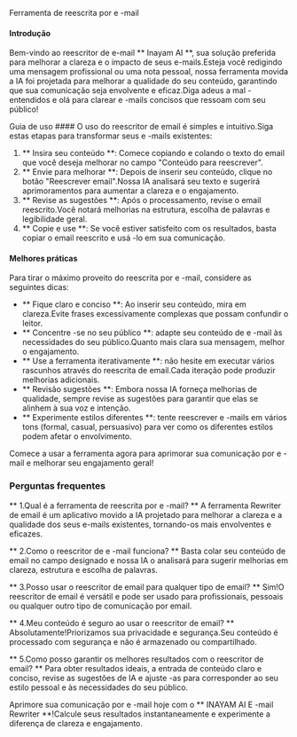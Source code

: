 Ferramenta de reescrita por e -mail

#### Introdução
Bem-vindo ao reescritor de e-mail ** Inayam AI **, sua solução preferida para melhorar a clareza e o impacto de seus e-mails.Esteja você redigindo uma mensagem profissional ou uma nota pessoal, nossa ferramenta movida a IA foi projetada para melhorar a qualidade do seu conteúdo, garantindo que sua comunicação seja envolvente e eficaz.Diga adeus a mal -entendidos e olá para clarear e -mails concisos que ressoam com seu público!

Guia de uso ####
O uso do reescritor de email é simples e intuitivo.Siga estas etapas para transformar seus e -mails existentes:

1. ** Insira seu conteúdo **: Comece copiando e colando o texto do email que você deseja melhorar no campo "Conteúdo para reescrever".
2. ** Envie para melhorar **: Depois de inserir seu conteúdo, clique no botão "Reescrever email".Nossa IA analisará seu texto e sugerirá aprimoramentos para aumentar a clareza e o engajamento.
3. ** Revise as sugestões **: Após o processamento, revise o email reescrito.Você notará melhorias na estrutura, escolha de palavras e legibilidade geral.
4. ** Copie e use **: Se você estiver satisfeito com os resultados, basta copiar o email reescrito e usá -lo em sua comunicação.

#### Melhores práticas
Para tirar o máximo proveito do reescrita por e -mail, considere as seguintes dicas:

- ** Fique claro e conciso **: Ao inserir seu conteúdo, mira em clareza.Evite frases excessivamente complexas que possam confundir o leitor.
- ** Concentre -se no seu público **: adapte seu conteúdo de e -mail às necessidades do seu público.Quanto mais clara sua mensagem, melhor o engajamento.
- ** Use a ferramenta iterativamente **: não hesite em executar vários rascunhos através do reescrita de email.Cada iteração pode produzir melhorias adicionais.
- ** Revisão sugestões **: Embora nossa IA forneça melhorias de qualidade, sempre revise as sugestões para garantir que elas se alinhem à sua voz e intenção.
- ** Experimente estilos diferentes **: tente reescrever e -mails em vários tons (formal, casual, persuasivo) para ver como os diferentes estilos podem afetar o envolvimento.

Comece a usar a ferramenta agora para aprimorar sua comunicação por e -mail e melhorar seu engajamento geral!

### Perguntas frequentes

** 1.Qual é a ferramenta de reescrita por e -mail? **
A ferramenta Rewriter de email é um aplicativo movido a IA projetado para melhorar a clareza e a qualidade dos seus e-mails existentes, tornando-os mais envolventes e eficazes.

** 2.Como o reescritor de e -mail funciona? **
Basta colar seu conteúdo de email no campo designado e nossa IA o analisará para sugerir melhorias em clareza, estrutura e escolha de palavras.

** 3.Posso usar o reescritor de email para qualquer tipo de email? **
Sim!O reescritor de email é versátil e pode ser usado para profissionais, pessoais ou qualquer outro tipo de comunicação por email.

** 4.Meu conteúdo é seguro ao usar o reescritor de email? **
Absolutamente!Priorizamos sua privacidade e segurança.Seu conteúdo é processado com segurança e não é armazenado ou compartilhado.

** 5.Como posso garantir os melhores resultados com o reescritor de email? **
Para obter resultados ideais, a entrada de conteúdo claro e conciso, revise as sugestões de IA e ajuste -as para corresponder ao seu estilo pessoal e às necessidades do seu público.

Aprimore sua comunicação por e -mail hoje com o ** INAYAM AI E -mail Rewriter **!Calcule seus resultados instantaneamente e experimente a diferença de clareza e engajamento.